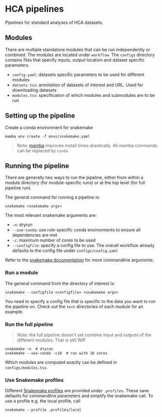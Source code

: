# HCA pipelines

Pipelines for standard analyses of HCA datasets.

## Modules

There are multiple standalone modules that can be run independently or combined.
The modules are located under `workflow`.
The `configs` directory contains files that specify inputs, output location and dataset specific parameters.

+ `config.yaml`: datasets specific parameters to be used for different modules
+ `datsets.tsv`: annotation of datasets of interest and URL. Used for downloading datasets
+ `modules.tsv`: specification of which modules and submodules are to be run

## Setting up the pipeline

Create a conda environment for snakemake

```commandline
mamba env create -f envs/snakemake.yaml
```

> Note: [mamba](https://mamba.readthedocs.io/en/latest/installation.html_) improves install times drastically.
> All mamba commands can be replaced by `conda`.

## Running the pipeline

There are generally two ways to run the pipeline, either from within a module directory (for module-specific runs) or at
the top level (for full pipeline run).

The general command for running a pipeline is:

```commandline
snakemake <snakemake args>
```

The most relevant snakemake arguments are:

+ `-n`: dryrun
+ `--use-conda`: use rule-specific conda environments to ensure all dependencies are met
+ `-c`: maximum number of cores to be used
+ `--configfile`: specify a config file to use. The overall workflow already defaults to the config file
  under `configs/config.yaml`

Refer to the [snakemake documentation](https://snakemake.readthedocs.io/en/stable/executing/cli.html) for more
commandline arguments.

### Run a module

The general command from the directory of interest is:

```commandline
snakemake --configfile <configfile> <snakemake args>
```

You need to specify a config file that is specific to the data you want to run the pipeline on.
Check out the `test` directories of each module for an example.

### Run the full pipeline

> Note: the full pipeline doesn't yet combine input and outputs of the different modules. That is still WIP


```commandline
snakemake -n  # dryrun
snakemake --use-conda -c10  # run with 10 cores
```

Which modules are computed exactly can be defined in `configs/modules.tsv`.

### Use Snakemake profiles

Different [Snakemake profiles](https://snakemake.readthedocs.io/en/stable/executing/cli.html#profiles) are provided under `.profiles`.
These save defaults for commandline parameters and simplify the snakemake call.
To use a profile e.g. the local profile, call

```commandline
snakemake --profile .profiles/local
```
